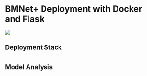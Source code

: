# BMNet+ Deployment with Docker and Flask

![](https://github.com/manfredmichael/tech-assesment-mlflow-amazon-sagemaker/blob/main/assets/counting-model-demo.gif?raw=true)

## Deployment Stack

#

## Model Analysis

#



